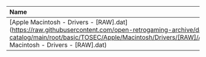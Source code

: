 |Name|Size|
|:---|---:|
|[Apple Macintosh - Drivers - [RAW].dat](https://raw.githubusercontent.com/open-retrogaming-archive/dat-catalog/main/root/basic/TOSEC/Apple/Macintosh/Drivers/[RAW]/Apple Macintosh - Drivers - [RAW].dat)|199446|
